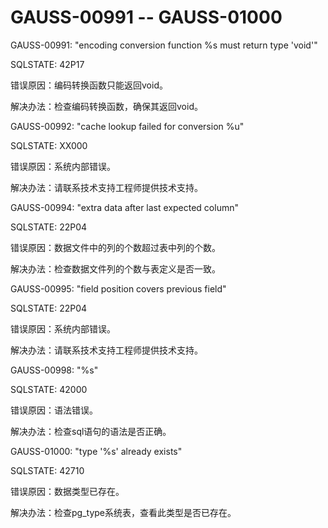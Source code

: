 # GAUSS-00991 -- GAUSS-01000<a name="ZH-CN_TOPIC_0302073339"></a>

GAUSS-00991: "encoding conversion function %s must return type 'void'"

SQLSTATE: 42P17

错误原因：编码转换函数只能返回void。

解决办法：检查编码转换函数，确保其返回void。

GAUSS-00992: "cache lookup failed for conversion %u"

SQLSTATE: XX000

错误原因：系统内部错误。

解决办法：请联系技术支持工程师提供技术支持。

GAUSS-00994: "extra data after last expected column"

SQLSTATE: 22P04

错误原因：数据文件中的列的个数超过表中列的个数。

解决办法：检查数据文件列的个数与表定义是否一致。

GAUSS-00995: "field position covers previous field"

SQLSTATE: 22P04

错误原因：系统内部错误。

解决办法：请联系技术支持工程师提供技术支持。

GAUSS-00998: "%s"

SQLSTATE: 42000

错误原因：语法错误。

解决办法：检查sql语句的语法是否正确。

GAUSS-01000: "type '%s' already exists"

SQLSTATE: 42710

错误原因：数据类型已存在。

解决办法：检查pg\_type系统表，查看此类型是否已存在。

